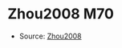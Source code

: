 <a name="material" />

# Zhou2008 M70
<script type="application/ld+json">
  {
    "@context": "https://schema.org/",
    "@type": "ChemicalSubstance",
    "http://purl.org/dc/terms/conformsTo":
      {
        "@type": "CreativeWork",
        "@id": "https://bioschemas.org/profiles/ChemicalSubstance/0.4-RELEASE/"
      },
    "@id": "https://egonw.github.io/nanowiki/nanowiki282.html#material",
    "name": "Zhou2008 M70",
    "sameAs": "http://127.0.0.1/mediawiki/index.php/Special:URIResolver/Zhou2008_M70"
  }
</script>


* Source: [Zhou2008](Zhou2008.md)
